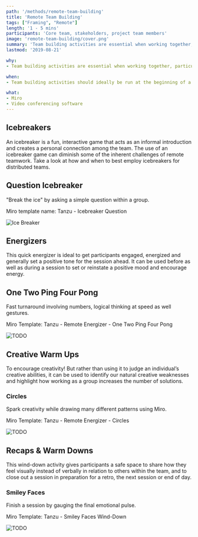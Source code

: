 ```yaml
---
path: '/methods/remote-team-building'
title: 'Remote Team Building'
tags: ["Framing", "Remote"]
length: '1 - 5 mins'
participants: 'Core team, stakeholders, project team members'
image: 'remote-team-building/cover.png'
summary: 'Team building activities are essential when working together, particularly remotely. Icebreakers, energizers, creative warm-ups and wind-downs are great for team building, getting to know each other, getting people to think about a specific topic, or simply just to wake up a sleepy and tired group.'
lastmod: '2019-08-21'

why:
- Team building activities are essential when working together, particularly remotely.

when:
- Team building activities should ideally be run at the beginning of a session, but there’s also opportunities between sessions as well as at the end.

what:
- Miro
- Video conferencing software
---
```


## Icebreakers
An icebreaker is a fun, interactive game that acts as an informal introduction and creates a personal connection among the team. The use of an icebreaker game can diminish some of the inherent challenges of remote teamwork. Take a look at how and when to best employ icebreakers for distributed teams.

## Question Icebreaker
"Break the ice" by asking a simple question within a group.

Miro template name: Tanzu - Icebreaker Question

![Ice Breaker](/images/practices/remote-team-building/ice-breakers.png)

## Energizers
This quick energizer is ideal to get participants engaged, energized and generally set a positive tone for the session ahead. It can be used before as well as during a session to set or reinstate a positive mood and encourage energy.

## One Two Ping Four Pong
Fast turnaround involving numbers, logical thinking at speed as well gestures.

Miro Template: Tanzu - Remote Energizer - One Two Ping Four Pong

![TODO](/images/practices/remote-team-building/energizers.png)

## Creative Warm Ups
To encourage creativity! But rather than using it to judge an individual’s creative abilities, it can be used to identify our natural creative weaknesses and highlight how working as a group increases the number of solutions.

### Circles
Spark creativity while drawing many different patterns using Miro.

Miro Template: Tanzu - Remote Energizer - Circles

![TODO](/images/practices/remote-team-building/creative-warmups.png)

## Recaps & Warm Downs
This wind-down activity gives participants a safe space to share how they feel visually instead of verbally in relation to others within the team, and to close out a session in preparation for a retro, the next session or end of day.

### Smiley Faces
Finish a session by gauging the final emotional pulse.

Miro Template: Tanzu - Smiley Faces Wind-Down

![TODO](/images/practices/remote-team-building/recaps.png)